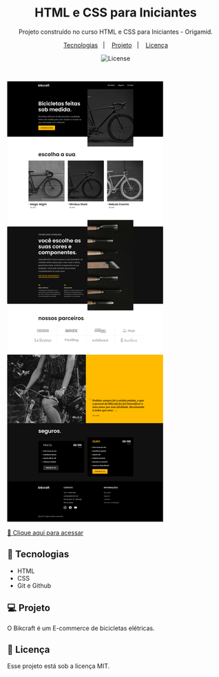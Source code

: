 <h1 align="center"> HTML e CSS para Iniciantes </h1>

<p align="center">
Projeto construído no curso HTML e CSS para Iniciantes - Origamid.
</p>

<p align="center">
  <a href="#-tecnologias">Tecnologias</a>&nbsp;&nbsp;&nbsp;|&nbsp;&nbsp;&nbsp;
  <a href="#-projeto">Projeto</a>&nbsp;&nbsp;&nbsp;|&nbsp;&nbsp;&nbsp;
  <a href="#memo-licença">Licença</a>
</p>

<p align="center">
  <img alt="License" src="https://img.shields.io/static/v1?label=license&message=MIT&color=49AA26&labelColor=000000">
</p>

<br>

![preview](./.github/preview.png)

[🔗 Clique aqui para acessar](https://malinsk1.github.io/bikcraft/)

## 🚀 Tecnologias

- HTML
- CSS
- Git e Github

## 💻 Projeto

O Bikcraft é um E-commerce de bicicletas elétricas.

## 📝 Licença

Esse projeto está sob a licença MIT.
